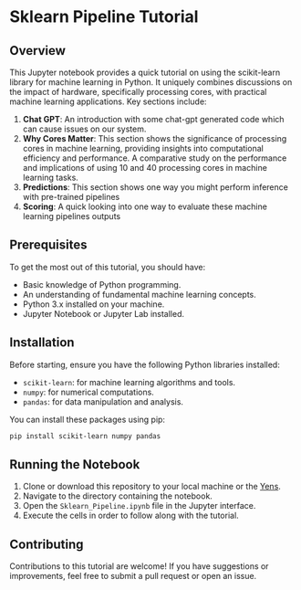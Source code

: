 # Sklearn Pipeline Tutorial

## Overview
This Jupyter notebook provides a quick tutorial on using the scikit-learn library for machine learning in Python. It uniquely combines discussions on the impact of hardware, specifically processing cores, with practical machine learning applications. Key sections include:

1. **Chat GPT**: An introduction with some chat-gpt generated code which can cause issues on our system.
2. **Why Cores Matter**: This section shows the significance of processing cores in machine learning, providing insights into computational efficiency and performance.  A comparative study on the performance and implications of using 10 and 40 processing cores in machine learning tasks.
3. **Predictions**: This section shows one way you might perform inference with pre-trained pipelines
4. **Scoring**: A quick looking into one way to evaluate these machine learning pipelines outputs

## Prerequisites
To get the most out of this tutorial, you should have:
- Basic knowledge of Python programming.
- An understanding of fundamental machine learning concepts.
- Python 3.x installed on your machine.
- Jupyter Notebook or Jupyter Lab installed.

## Installation
Before starting, ensure you have the following Python libraries installed:
- `scikit-learn`: for machine learning algorithms and tools.
- `numpy`: for numerical computations.
- `pandas`: for data manipulation and analysis.

You can install these packages using pip:
```bash
pip install scikit-learn numpy pandas
```

## Running the Notebook
1. Clone or download this repository to your local machine or the [Yens](https://rcpedia.stanford.edu/yen/webBasedCompute.html).
2. Navigate to the directory containing the notebook.
3. Open the `Sklearn_Pipeline.ipynb` file in the Jupyter interface.
4. Execute the cells in order to follow along with the tutorial.

## Contributing
Contributions to this tutorial are welcome! If you have suggestions or improvements, feel free to submit a pull request or open an issue.
